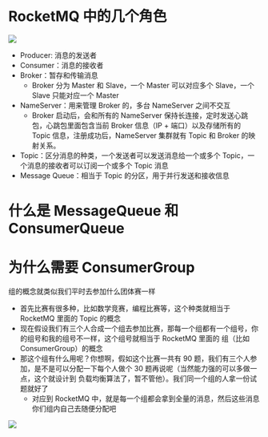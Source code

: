 # RocketMQ 中的几个角色

![](https://gitee.com/GWei11/picture/raw/master/20210420052546.png)



* Producer: 消息的发送者
* Consumer：消息的接收者
* Broker：暂存和传输消息
  * Broker 分为 Master 和 Slave，一个 Master 可以对应多个 Slave，一个 Slave 只能对应一个 Master
* NameServer：用来管理 Broker 的，多台 NameServer 之间不交互
  * Broker 启动后，会和所有的 NameServer 保持长连接，定时发送心跳包，心跳包里面包含当前 Broker 信息（IP + 端口）以及存储所有的 Topic 信息，注册成功后，NameServer 集群就有 Topic 和 Broker 的映射关系。
* Topic：区分消息的种类，一个发送者可以发送消息给一个或多个 Topic，一个消息的接收者可以订阅一个或多个 Topic 消息
* Message Queue：相当于 Topic 的分区，用于并行发送和接收信息



# 什么是 MessageQueue 和 ConsumerQueue





# 为什么需要 ConsumerGroup

组的概念就类似我们平时去参加什么团体赛一样

* 首先比赛有很多种，比如数学竞赛，编程比赛等，这个种类就相当于 RocketMQ 里面的 Topic 的概念
* 现在假设我们有三个人合成一个组去参加比赛，那每一个组都有一个组号，你的组号和我的组号不一样，这个组号就相当于 RocketMQ 里面的 组（比如 ConsumerGroup）的概念
* 那这个组有什么用呢？你想啊，假如这个比赛一共有 90 题，我们有三个人参加，是不是可以分配一下每个人做个 30 题再说呢（当然能力强的可以多做一点，这个就设计到 负载均衡算法了，暂不管他）。我们同一个组的人拿一份试题就好了
  * 对应到 RocketMQ 中，就是每一个组都会拿到全量的消息，然后这些消息你们组内自己去随便分配吧

![](https://gitee.com/GWei11/picture/raw/master/20210423073528.png)